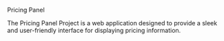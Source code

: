 Pricing Panel

The Pricing Panel Project is a web application designed to provide a sleek and user-friendly interface for displaying pricing information.



  
